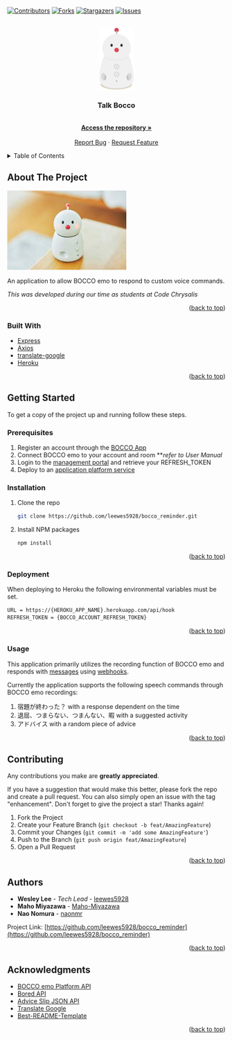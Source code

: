 <div id="top"></div>

[![Contributors][contributors-shield]][contributors-url]
[![Forks][forks-shield]][forks-url]
[![Stargazers][stars-shield]][stars-url]
[![Issues][issues-shield]][issues-url]

<!-- PROJECT LOGO -->
<br />
<div align="center">
  <a href="https://github.com/leewes5928/bocco_reminder">
    <img src="images/logo.png" alt="Logo" width="80">
  </a>

  <h3 align="center">Talk Bocco </h3>

  <p align="center"></p>
    <br />
    <a href="https://github.com/leewes5928/bocco_reminder"><strong>Access the repository »</strong></a>
    <br />
    <br />
    <a href="https://github.com/leewes5928/bocco_reminder/issues">Report Bug</a>
    ·
    <a href="https://github.com/leewes5928/bocco_reminder/issues">Request Feature</a>
  </p>
</div>



<!-- TABLE OF CONTENTS -->
<details>
  <summary>Table of Contents</summary>
  <ol>
    <li>
      <a href="#about-the-project">About The Project</a>
      <ul>
        <li><a href="#built-with">Built With</a></li>
      </ul>
    </li>
    <li>
      <a href="#getting-started">Getting Started</a>
      <ul>
        <li><a href="#prerequisites">Prerequisites</a>
        <li><a href="#installation">Installation</a></li>
        <li><a href="#deployment">Deployment</a></li>
        <li><a href="usage">
      </ul>
    </li>
    <li><a href="#contributing">Contributing</a></li>
    <li><a href="#authors">Authors</a></li>
    <li><a href="#acknowledgments">Acknowledgments</a></li>
  </ol>
</details>



<!-- ABOUT THE PROJECT -->
## About The Project

<img src="./images/bocco.jpg" alt="BOCCO">

An application to allow BOCCO emo to respond to custom voice commands. 

_This was developed during our time as students at Code Chrysalis_


<p align="right">(<a href="#top">back to top</a>)</p>



### Built With

* [Express](https://expressjs.com/)
* [Axios](https://axios-http.com/)
* [translate-google](https://github.com/shikar/NODE_GOOGLE_TRANSLATE)
* [Heroku](https://heroku.com)

<p align="right">(<a href="#top">back to top</a>)</p>



<!-- GETTING STARTED -->
## Getting Started

To get a copy of the project up and running follow these steps.

<!--PREREQUISITES-->
### Prerequisites
 1. Register an account through the [BOCCO App](https://apps.apple.com/jp/app/bocco-emo/id1545221442)
 2. Connect BOCCO emo to your account and room **_refer to User Manual_
 3. Login to the [management portal](https://platform-api.bocco.me/dashboard/login) and retrieve your REFRESH_TOKEN
 4. Deploy to an [application platform service](https://www.heroku.com)
 
<!-- INSTALLATION -->
### Installation

1. Clone the repo
   ```sh
   git clone https://github.com/leewes5928/bocco_reminder.git
   ```
2. Install NPM packages
   ```sh
   npm install
   ```

<p align="right">(<a href="#top">back to top</a>)</p>



<!-- DEPLOYMENT -->
### Deployment
When deploying to Heroku the following environmental variables must be set.
```sh
URL = https://{HEROKU_APP_NAME}.herokuapp.com/api/hook
REFRESH_TOKEN = {BOCCO_ACCOUNT_REFRESH_TOKEN}
```

<p align="right">(<a href="#top">back to top</a>)</p>


<!--- USAGE -->
### Usage
This application primarily utilizes the recording function of BOCCO emo and responds with [messages](https://platform-api.bocco.me/api-docs/#post-/v1/rooms/-room_uuid-/messages/text) using [webhooks](https://platform-api.bocco.me/api-docs/#put-/v1/webhook/events).

Currently the application supports the following speech commands through BOCCO emo recordings:
1. 宿題が終わった？ with a response dependent on the time
2. 退屈、つまらない、つまんない、暇 with a suggested activity
3. アドバイス with a random piece of advice


<p align="right">(<a href="#top">back to top</a>)</p>



<!-- CONTRIBUTING -->
## Contributing

Any contributions you make are **greatly appreciated**.

If you have a suggestion that would make this better, please fork the repo and create a pull request. You can also simply open an issue with the tag "enhancement".
Don't forget to give the project a star! Thanks again!

1. Fork the Project
2. Create your Feature Branch (`git checkout -b feat/AmazingFeature`)
3. Commit your Changes (`git commit -m 'add some AmazingFeature'`)
4. Push to the Branch (`git push origin feat/AmazingFeature`)
5. Open a Pull Request

<p align="right">(<a href="#top">back to top</a>)</p>


<!-- AUTHORS -->
## Authors

- **Wesley Lee** - _Tech Lead_ - [leewes5928](https://github.com/leewes5928)
- **Maho Miyazawa** - [Maho-Miyazawa](https://github.com/Maho-Miyazawa)
- **Nao Nomura** - [naonmr](https://github.com/naonmr)

Project Link: [https://github.com/leewes5928/bocco_reminder](https://github.com/leewes5928/bocco_reminder)

<p align="right">(<a href="#top">back to top</a>)</p>



<!-- ACKNOWLEDGMENTS -->
## Acknowledgments

* [BOCCO emo Platform API](https://choosealicense.com/)
* [Bored API](http://www.boredapi.com/)
* [Advice Slip JSON API](https://api.adviceslip.com/)
* [Translate Google](https://github.com/shikar/NODE_GOOGLE_TRANSLATE/)
* [Best-README-Template](https://github.com/othneildrew/Best-README-Template/)

<p align="right">(<a href="#top">back to top</a>)</p>


[contributors-shield]: https://img.shields.io/github/contributors/leewes5928/bocco_reminder.svg?style=for-the-badge
[contributors-url]: https://github.com/leewes5928/bocco_reminder/graphs/contributors
[forks-shield]: https://img.shields.io/github/forks/leewes5928/bocco_reminder.svg?style=for-the-badge
[forks-url]: https://github.com/leewes5928/bocco_reminder/network/members
[stars-shield]: https://img.shields.io/github/stars/leewes5928/bocco_reminder.svg?style=for-the-badge
[stars-url]: https://github.com/leewes5928/bocco_reminder/stargazers
[issues-shield]: https://img.shields.io/github/issues/leewes5928/bocco_reminder.svg?style=for-the-badge
[issues-url]: https://github.com/leewes5928/bocco_reminder/issues
